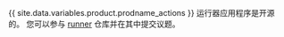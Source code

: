 {{ site.data.variables.product.prodname_actions }} 运行器应用程序是开源的。 您可以参与 [runner](https://github.com/actions/runner) 仓库并在其中提交议题。
